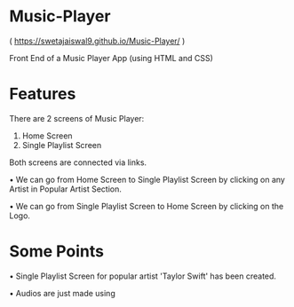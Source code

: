 # Music-Player

( https://swetajaiswal9.github.io/Music-Player/ )

Front End of a Music Player App (using HTML and CSS)

# Features

There are 2 screens of Music Player:
1) Home Screen
2) Single Playlist Screen 

Both screens are connected via links.

•	We can go from Home Screen to Single Playlist Screen by clicking on any Artist in Popular Artist Section.

•	We can go from Single Playlist Screen to Home Screen by clicking on the Logo.

# Some Points

•	Single Playlist Screen for popular artist 'Taylor Swift' has been created.

•	Audios are just made using <audio> tags. Proper functionality of audio will require use of JavaScript and Backend.





